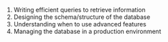 1. Writing efficient queries to retrieve information
2. Designing the schema/structure of the database
3. Understanding when to use advanced features
4. Managing the database in a production environment
